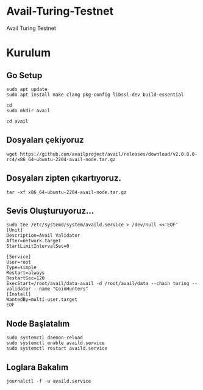 # Avail-Turing-Testnet

Avail Turing Testnet

# Kurulum

## Go Setup
```
sudo apt update
sudo apt install make clang pkg-config libssl-dev build-essential
```
```
cd
sudo mkdir avail
```

```
cd avail
```
## Dosyaları çekiyoruz

```
wget https://github.com/availproject/avail/releases/download/v2.0.0.0-rc4/x86_64-ubuntu-2204-avail-node.tar.gz
```

## Dosyaları zipten çıkartıyoruz.

```
tar -xf x86_64-ubuntu-2204-avail-node.tar.gz
```

## Sevis Oluşturuyoruz...

```
sudo tee /etc/systemd/system/availd.service > /dev/null <<'EOF'
[Unit]
Description=Avail Validator
After=network.target
StartLimitIntervalSec=0

[Service]
User=root
Type=simple
Restart=always
RestartSec=120
ExecStart=/root/avail/data-avail -d /root/avail/data --chain turing --validator --name "CoinHunters"
[Install]
WantedBy=multi-user.target
EOF
```
## Node Başlatalım

```
sudo systemctl daemon-reload
sudo systemctl enable availd.service
sudo systemctl restart availd.service
```
## Loglara Bakalım

```
journalctl -f -u availd.service
```


